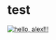 # test
[![hello, alex!!!](https://github.com/HAMMER17/test/actions/workflows/hello.yml/badge.svg)](https://github.com/HAMMER17/test/actions/workflows/hello.yml)

